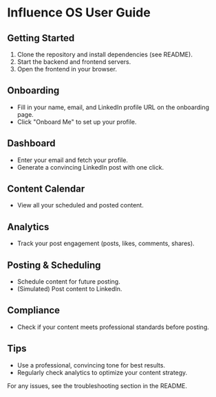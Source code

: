# Influence OS User Guide

## Getting Started
1. Clone the repository and install dependencies (see README).
2. Start the backend and frontend servers.
3. Open the frontend in your browser.

## Onboarding
- Fill in your name, email, and LinkedIn profile URL on the onboarding page.
- Click "Onboard Me" to set up your profile.

## Dashboard
- Enter your email and fetch your profile.
- Generate a convincing LinkedIn post with one click.

## Content Calendar
- View all your scheduled and posted content.

## Analytics
- Track your post engagement (posts, likes, comments, shares).

## Posting & Scheduling
- Schedule content for future posting.
- (Simulated) Post content to LinkedIn.

## Compliance
- Check if your content meets professional standards before posting.

## Tips
- Use a professional, convincing tone for best results.
- Regularly check analytics to optimize your content strategy.

For any issues, see the troubleshooting section in the README.

